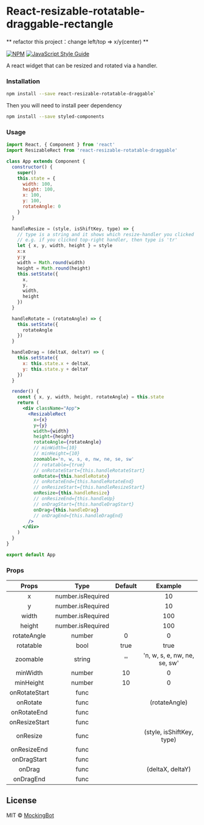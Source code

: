 # React-resizable-rotatable-draggable-rectangle

** refactor this project：change left/top => x/y(center) **

[![NPM](https://img.shields.io/npm/v/react-resizable-rotatable-draggable.svg)](https://www.npmjs.com/package/react-resizable-rotatable-draggable) [![JavaScript Style Guide](https://img.shields.io/badge/code_style-standard-brightgreen.svg)](https://standardjs.com)

A react widget that can be resized and rotated via a handler.

### Installation

```bash
npm install --save react-resizable-rotatable-draggable`
```

Then you will need to install peer dependency

```bash
npm install --save styled-components
```

### Usage

```jsx
import React, { Component } from 'react'
import ResizableRect from 'react-resizable-rotatable-draggable'

class App extends Component {
  constructor() {
    super()
    this.state = {
      width: 100,
      height: 100,
      x: 100,
      y: 100,
      rotateAngle: 0
    }
  }

  handleResize = (style, isShiftKey, type) => {
    // type is a string and it shows which resize-handler you clicked
    // e.g. if you clicked top-right handler, then type is 'tr'
    let { x, y, width, height } = style
    x:x
    y:y
    width = Math.round(width)
    height = Math.round(height)
    this.setState({
      x,
      y,
      width,
      height
    })
  }

  handleRotate = (rotateAngle) => {
    this.setState({
      rotateAngle
    })
  }

  handleDrag = (deltaX, deltaY) => {
    this.setState({
      x: this.state.x + deltaX,
      y: this.state.y + deltaY
    })
  }

  render() {
    const { x, y, width, height, rotateAngle} = this.state
    return (
      <div className="App">
        <ResizableRect
          x={x}
          y={y}
          width={width}
          height={height}
          rotateAngle={rotateAngle}
          // minWidth={10}
          // minHeight={10}
          zoomable='n, w, s, e, nw, ne, se, sw'
          // rotatable={true}
          // onRotateStart={this.handleRotateStart}
          onRotate={this.handleRotate}
          // onRotateEnd={this.handleRotateEnd}
          // onResizeStart={this.handleResizeStart}
          onResize={this.handleResize}
          // onResizeEnd={this.handleUp}
          // onDragStart={this.handleDragStart}
          onDrag={this.handleDrag}
          // onDragEnd={this.handleDragEnd}
        />
      </div>
    )
  }
}

export default App
```

### Props

| Props       |  Type                   | Default | Example                               |
|:-----------:|:-----------------------:|:-------:|:-------------------------------------:|
|x            | number.isRequired       |         | 10                                    |
|y            | number.isRequired       |         | 10                                    |
|width        | number.isRequired       |         | 100                                   |
|height       | number.isRequired       |         | 100                                   |
|rotateAngle  | number                  | 0       | 0                                     |
|rotatable    | bool                    | true    | true                                  |
|zoomable     | string                  | ''      | 'n, w, s, e, nw, ne, se, sw'          |
|minWidth     | number                  | 10      | 0                                     |
|minHeight    | number                  | 10      | 0                                     |
|onRotateStart| func                    |         |                                       |
|onRotate     | func                    |         | (rotateAngle)                         |
|onRotateEnd  | func                    |         |                                       |
|onResizeStart| func                    |         |                                       |
|onResize     | func                    |         | (style, isShiftKey, type)             |
|onResizeEnd  | func                    |         |                                       |
|onDragStart  | func                    |         |                                       |
|onDrag       | func                    |         | (deltaX, deltaY)                      |
|onDragEnd    | func                    |         |                                       |

## License

MIT © [MockingBot](https://github.com/mockingbot)
